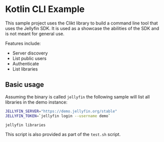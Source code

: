 # Kotlin CLI Example

This sample project uses the Clikt library to build a command line tool that uses the Jellyfin
SDK. It is used as a showcase the abilities of the SDK and is not meant for general use.

Features include:
  - Server discovery
  - List public users
  - Authenticate
  - List libraries

## Basic usage
Assuming the binary is called `jellyfin` the following sample will list all libraries in the demo
instance:
```sh
JELLYFIN_SERVER="https://demo.jellyfin.org/stable"
JELLYFIN_TOKEN=`jellyfin login --username demo`

jellyfin libraries
```

This script is also provided as part of the `test.sh` script.

